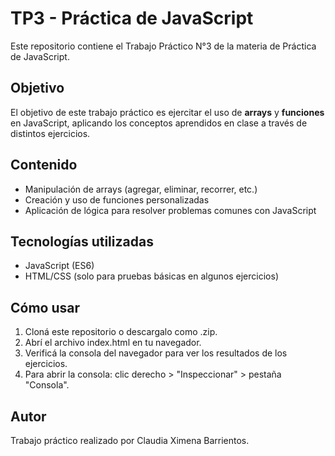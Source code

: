 # TP3 - Práctica de JavaScript

Este repositorio contiene el Trabajo Práctico N°3 de la materia de Práctica de JavaScript.

## Objetivo

El objetivo de este trabajo práctico es ejercitar el uso de **arrays** y **funciones** en JavaScript, aplicando los conceptos aprendidos en clase a través de distintos ejercicios.

## Contenido

- Manipulación de arrays (agregar, eliminar, recorrer, etc.)
- Creación y uso de funciones personalizadas
- Aplicación de lógica para resolver problemas comunes con JavaScript

## Tecnologías utilizadas

- JavaScript (ES6)
- HTML/CSS (solo para pruebas básicas en algunos ejercicios)

## Cómo usar
1. Cloná este repositorio o descargalo como .zip.
1. Abrí el archivo index.html en tu navegador.
1. Verificá la consola del navegador para ver los resultados de los ejercicios.
1. Para abrir la consola: clic derecho > "Inspeccionar" > pestaña "Consola".

## Autor
Trabajo práctico realizado por Claudia Ximena Barrientos.